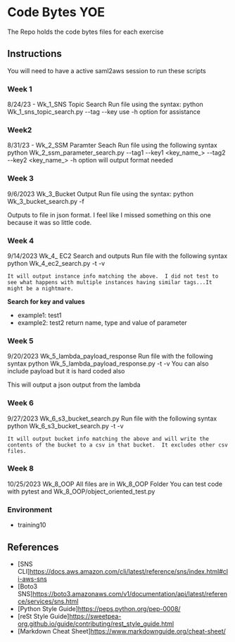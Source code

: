# Code Bytes YOE

The Repo holds the code bytes files for each exercise

## Instructions

You will need to have a active saml2aws session to run these scripts

### Week 1
8/24/23 - Wk_1_SNS Topic Search
Run file using the syntax: 
    python Wk_1_sns_topic_search.py --tag <tag> --key <name>
    use -h option for assistance

### Week2 
8/31/23 - Wk_2_SSM Paramter Seach
Run file using the following syntax
    python Wk_2_ssm_parameter_search.py --tag1 <tag> --key1 <key_name_> --tag2 <tag> --key2 <key_name_>
    -h option will output format needed

### Week 3
9/6/2023 Wk_3_Bucket Output
Run file using the syntax:
    python Wk_3_bucket_search.py -f <filename>

Outputs to file in json format.  I feel like I missed something on this one because it was so little code.

### Week 4
9/14/2023 Wk_4_ EC2 Search and outputs
Run file with the following syntax 
    python Wk_4_ec2_search.py -t <tag> -v <value>

    It will output instance info matching the above.  I did not test to see what happens with multiple instances having similar tags...It might be a nightmare.

**Search for key and values**
- example1: test1
- example2: test2
return name, type and value of parameter

### Week 5
9/20/2023 Wk_5_lambda_payload_response
Run file with the following syntax 
    python Wk_5_lambda_payload_response.py -t <tag> -v <value>
    You can also include payload but it is hard coded also

This will output a json output from the lambda

### Week 6
9/27/2023 Wk_6_s3_bucket_search.py
Run file with the following syntax 
    python Wk_6_s3_bucket_search.py -t <tag> -v <value>

    It will output bucket info matching the above and will write the contents of the bucket to a csv in that bucket.  It excludes other csv files.

### Week 8
10/25/2023 Wk_8_OOP
All files are in Wk_8_OOP Folder
    You can test code with pytest and Wk_8_OOP/object_oriented_test.py
    
### Environment

- training10

## References

- [SNS CLI]https://docs.aws.amazon.com/cli/latest/reference/sns/index.html#cli-aws-sns
- [Boto3 SNS]https://boto3.amazonaws.com/v1/documentation/api/latest/reference/services/sns.html
- [Python Style Guide]https://peps.python.org/pep-0008/
- [reSt Style Guide]https://sweetpea-org.github.io/guide/contributing/rest_style_guide.html
- [Markdown Cheat Sheet]https://www.markdownguide.org/cheat-sheet/